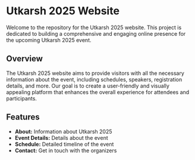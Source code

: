 # Utkarsh 2025 Website

Welcome to the repository for the Utkarsh 2025 website. This project is dedicated to building a comprehensive and engaging online presence for the upcoming Utkarsh 2025 event.

## Overview

The Utkarsh 2025 website aims to provide visitors with all the necessary information about the event, including schedules, speakers, registration details, and more. Our goal is to create a user-friendly and visually appealing platform that enhances the overall experience for attendees and participants.

## Features

- **About:** Information about Utkarsh 2025
- **Event Details:** Details about the event
- **Schedule:** Detailed timeline of the event
- **Contact:** Get in touch with the organizers


   

